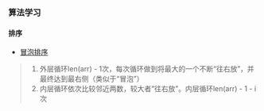 ### 算法学习

#### 排序

* [冒泡排序](/src/sort/bubble-sort.py)
>1. 外层循环len(arr) - 1次，每次循环做到将最大的一个不断“往右放”，并最终达到最右侧（类似于“冒泡”）
>2. 内层循环依次比较邻近两数，较大者“往右放”。内层循环len(arr) - 1 - i 次